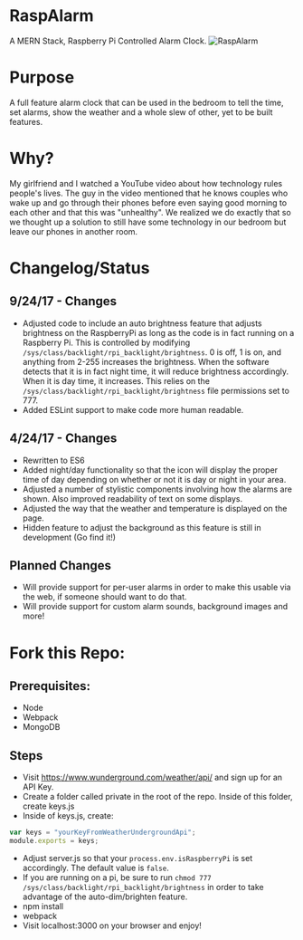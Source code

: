 # RaspAlarm
A MERN Stack, Raspberry Pi Controlled Alarm Clock.
![RaspAlarm](https://github.com/sfreeman422/RaspAlarm/blob/master/Images/beta.jpg)
# Purpose
A full feature alarm clock that can be used in the bedroom to tell the time, set alarms, show the weather and a whole slew of other, yet to be built features. 

# Why?
My girlfriend and I watched a YouTube video about how technology rules people's lives. The guy in the video mentioned that he knows couples who wake up and go through their phones before even saying good morning to each other and that this was "unhealthy". We realized we do exactly that so we thought up a solution to still have some technology in our bedroom but leave our phones in another room. 

# Changelog/Status

## 9/24/17 - Changes
- Adjusted code to include an auto brightness feature that adjusts brightness on the RaspberryPi as long as the code is in fact running on a Raspberry Pi. This is controlled by modifying `/sys/class/backlight/rpi_backlight/brightness`. 0 is off, 1 is on, and anything from 2-255 increases the brightness. When the software detects that it is in fact night time, it will reduce brightness accordingly. When it is day time, it increases. This relies on the `/sys/class/backlight/rpi_backlight/brightness` file permissions set to 777.
- Added ESLint support to make code more human readable.

## 4/24/17 - Changes
- Rewritten to ES6
- Added night/day functionality so that the icon will display the proper time of day depending on whether or not it is day or night in your area. 
- Adjusted a number of stylistic components involving how the alarms are shown. Also improved readability of text on some displays. 
- Adjusted the way that the weather and temperature is displayed on the page. 
- Hidden feature to adjust the background as this feature is still in development (Go find it!) 

## Planned Changes 
- Will provide support for per-user alarms in order to make this usable via the web, if someone should want to do that. 
- Will provide support for custom alarm sounds, background images and more!


# Fork this Repo:
## Prerequisites:
- Node
- Webpack
- MongoDB

## Steps
- Visit https://www.wunderground.com/weather/api/ and sign up for an API Key. 
- Create a folder called private in the root of the repo. Inside of this folder, create keys.js
- Inside of keys.js, create:
```javascript
var keys = "yourKeyFromWeatherUndergroundApi";
module.exports = keys;
```
- Adjust server.js so that your `process.env.isRaspberryPi` is set accordingly. The default value is `false`.
- If you are running on a pi, be sure to run `chmod 777 /sys/class/backlight/rpi_backlight/brightness` in order to take advantage of the auto-dim/brighten feature.
- npm install
- webpack
- Visit localhost:3000 on your browser and enjoy!